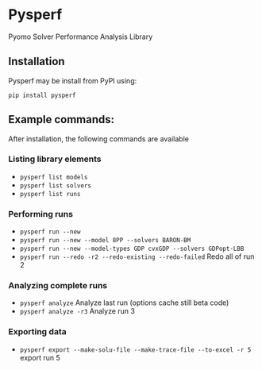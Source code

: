 # Pysperf
Pyomo Solver Performance Analysis Library

## Installation

Pysperf may be install from PyPI using:

``pip install pysperf``

## Example commands:

After installation, the following commands are available

### Listing library elements
- ``pysperf list models``
- ``pysperf list solvers``
- ``pysperf list runs``
### Performing runs
- ``pysperf run --new``
- ``pysperf run --new --model 8PP --solvers BARON-BM``
- ``pysperf run --new --model-types GDP cvxGDP --solvers GDPopt-LBB``
- ``pysperf run --redo -r2 --redo-existing --redo-failed`` Redo all of run 2
### Analyzing complete runs
- ``pysperf analyze`` Analyze last run (options cache still beta code)
- ``pysperf analyze -r3`` Analyze run 3
### Exporting data
- ``pysperf export --make-solu-file --make-trace-file --to-excel -r 5`` export run 5
